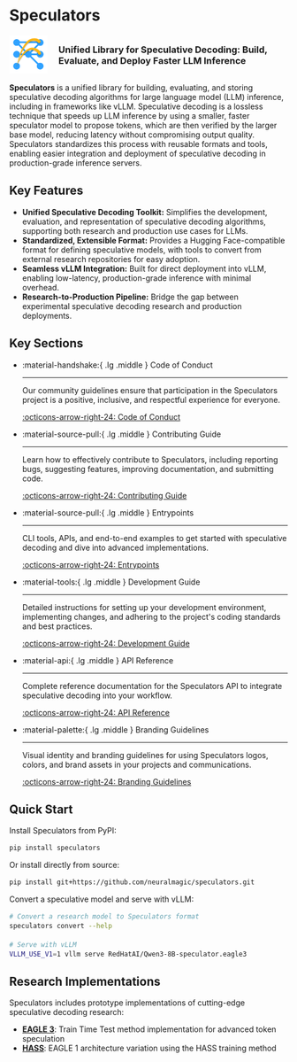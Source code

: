 # Speculators

<div align="center" style="display: flex; align-items: center; justify-content: center; gap: 20px; text-align: left;">
  <picture>
    <source media="(prefers-color-scheme: dark)" srcset="https://raw.githubusercontent.com/neuralmagic/speculators/main/docs/assets/branding/speculators-model-icon-blue.png">
    <img alt="Speculators Logo" src="https://raw.githubusercontent.com/neuralmagic/speculators/main/docs/assets/branding/speculators-model-icon-blue.png" width="120">
  </picture>

  <h3 style="margin: 0; text-align: left;">
    Unified Library for Speculative Decoding: Build, Evaluate, and Deploy Faster LLM Inference
  </h3>
</div>

**Speculators** is a unified library for building, evaluating, and storing speculative decoding algorithms for large language model (LLM) inference, including in frameworks like vLLM. Speculative decoding is a lossless technique that speeds up LLM inference by using a smaller, faster speculator model to propose tokens, which are then verified by the larger base model, reducing latency without compromising output quality. Speculators standardizes this process with reusable formats and tools, enabling easier integration and deployment of speculative decoding in production-grade inference servers.

## Key Features

- **Unified Speculative Decoding Toolkit:** Simplifies the development, evaluation, and representation of speculative decoding algorithms, supporting both research and production use cases for LLMs.
- **Standardized, Extensible Format:** Provides a Hugging Face-compatible format for defining speculative models, with tools to convert from external research repositories for easy adoption.
- **Seamless vLLM Integration:** Built for direct deployment into vLLM, enabling low-latency, production-grade inference with minimal overhead.
- **Research-to-Production Pipeline:** Bridge the gap between experimental speculative decoding research and production deployments.

## Key Sections

<div class="grid cards" markdown>

- :material-handshake:{ .lg .middle } Code of Conduct

    ---

    Our community guidelines ensure that participation in the Speculators project is a positive, inclusive, and respectful experience for everyone.

    [:octicons-arrow-right-24: Code of Conduct](https://github.com/neuralmagic/speculators/blob/main/CODE_OF_CONDUCT.md)

- :material-source-pull:{ .lg .middle } Contributing Guide

    ---

    Learn how to effectively contribute to Speculators, including reporting bugs, suggesting features, improving documentation, and submitting code.

    [:octicons-arrow-right-24: Contributing Guide](https://github.com/neuralmagic/speculators/blob/main/CONTRIBUTING.md)

- :material-source-pull:{ .lg .middle } Entrypoints

    ---

    CLI tools, APIs, and end-to-end examples to get started with speculative decoding and dive into advanced implementations.

    [:octicons-arrow-right-24: Entrypoints](entrypoints/index.md)

- :material-tools:{ .lg .middle } Development Guide

    ---

    Detailed instructions for setting up your development environment, implementing changes, and adhering to the project's coding standards and best practices.

    [:octicons-arrow-right-24: Development Guide](developer/index.md/)

- :material-api:{ .lg .middle } API Reference

    ---

    Complete reference documentation for the Speculators API to integrate speculative decoding into your workflow.

    [:octicons-arrow-right-24: API Reference](reference/speculators/)

- :material-palette:{ .lg .middle } Branding Guidelines

    ---

    Visual identity and branding guidelines for using Speculators logos, colors, and brand assets in your projects and communications.

    [:octicons-arrow-right-24: Branding Guidelines](developer/branding.md/)
</div>


## Quick Start
Install Speculators from PyPI:

```bash
pip install speculators
```

Or install directly from source:

```bash
pip install git+https://github.com/neuralmagic/speculators.git
```

Convert a speculative model and serve with vLLM:

```bash
# Convert a research model to Speculators format
speculators convert --help

# Serve with vLLM
VLLM_USE_V1=1 vllm serve RedHatAI/Qwen3-8B-speculator.eagle3
```

## Research Implementations

Speculators includes prototype implementations of cutting-edge speculative decoding research:

- **[EAGLE 3](https://github.com/neuralmagic/speculators/blob/main/research/eagle3/README.md)**: Train Time Test method implementation for advanced token speculation
- **[HASS](https://github.com/neuralmagic/speculators/blob/main/research/hass/README.md)**: EAGLE 1 architecture variation using the HASS training method
